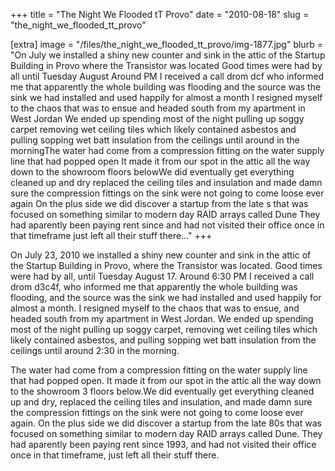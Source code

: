 +++
title = "The Night We Flooded tT Provo"
date = "2010-08-18"
slug = "the_night_we_flooded_tt_provo"

[extra]
image = "/files/the_night_we_flooded_tt_provo/img-1877.jpg"
blurb = "On July   we installed a shiny new counter and sink in the attic of the Startup Building in Provo where the Transistor was located Good times were had by all until Tuesday August  Around  PM I received a call drom dcf who informed me that apparently the whole building was flooding and the source was the sink we had installed and used happily for almost a month I resigned myself to the chaos that was to ensue and headed south from my apartment in West Jordan We ended up spending most of the night pulling up soggy carpet removing wet ceiling tiles which likely contained asbestos and pulling sopping wet batt insulation from the ceilings until around  in the morningThe water had come from a compression fitting on the water supply line that had popped open It made it from our spot in the attic all the way down to the showroom  floors belowWe did eventually get everything cleaned up and dry replaced the ceiling tiles and insulation and made damn sure the compression fittings on the sink were not going to come loose ever again On the plus side we did discover a startup from the late s that was focused on something similar to modern day RAID arrays called Dune They had aparently been paying rent since  and had not visited their office once in that timeframe just left all their stuff there..."
+++

On July 23, 2010 we installed a shiny new counter and sink in the attic of the Startup Building in Provo, where the Transistor was located. Good times were had by all, until Tuesday August 17. Around 6:30 PM I received a call drom d3c4f, who informed me that apparently the whole building was flooding, and the source was the sink we had installed and used happily for almost a month. I resigned myself to the chaos that was to ensue, and headed south from my apartment in West Jordan. We ended up spending most of the night pulling up soggy carpet, removing wet ceiling tiles which likely contained asbestos, and pulling sopping wet batt insulation from the ceilings until around 2:30 in the morning.


The water had come from a compression fitting on the water supply line that had popped open. It made it from our spot in the attic all the way down to the showroom 3 floors below.We did eventually get everything cleaned up and dry, replaced the ceiling tiles and insulation, and made damn sure the compression fittings on the sink were not going to come loose ever again. On the plus side we did discover a startup from the late 80s that was focused on something similar to modern day RAID arrays called Dune. They had aparently been paying rent since 1993, and had not visited their office once in that timeframe, just left all their stuff there.

<div class="post-images">
<div class="post-image-holder">
<a class="image_link" target="_blank" href="/files/the_night_we_flooded_tt_provo/1527607667_img-1597.jpg">
<img class="post-image" src="/files/the_night_we_flooded_tt_provo/1527607667_img-1597.jpg" title="" alt=""></a>
</div>
<div class="post-image-holder">
<a class="image_link" target="_blank" href="/files/the_night_we_flooded_tt_provo/1527607664_img-1598.jpg">
<img class="post-image" src="/files/the_night_we_flooded_tt_provo/1527607664_img-1598.jpg" title="" alt=""></a>
</div>
<div class="post-image-holder">
<a class="image_link" target="_blank" href="/files/the_night_we_flooded_tt_provo/img-1830.jpg">
<img class="post-image" src="/files/the_night_we_flooded_tt_provo/img-1830.jpg" title="" alt=""></a>
</div>
<div class="post-image-holder">
<a class="image_link" target="_blank" href="/files/the_night_we_flooded_tt_provo/img-1827.jpg">
<img class="post-image" src="/files/the_night_we_flooded_tt_provo/img-1827.jpg" title="" alt=""></a>
</div>
<div class="post-image-holder">
<a class="image_link" target="_blank" href="/files/the_night_we_flooded_tt_provo/img-1826.jpg">
<img class="post-image" src="/files/the_night_we_flooded_tt_provo/img-1826.jpg" title="" alt=""></a>
</div>
<div class="post-image-holder">
<a class="image_link" target="_blank" href="/files/the_night_we_flooded_tt_provo/img-1831.jpg">
<img class="post-image" src="/files/the_night_we_flooded_tt_provo/img-1831.jpg" title="" alt=""></a>
</div>
<div class="post-image-holder">
<a class="image_link" target="_blank" href="/files/the_night_we_flooded_tt_provo/img-1832.jpg">
<img class="post-image" src="/files/the_night_we_flooded_tt_provo/img-1832.jpg" title="" alt=""></a>
</div>
<div class="post-image-holder">
<a class="image_link" target="_blank" href="/files/the_night_we_flooded_tt_provo/img-1833.jpg">
<img class="post-image" src="/files/the_night_we_flooded_tt_provo/img-1833.jpg" title="" alt=""></a>
</div>
<div class="post-image-holder">
<a class="image_link" target="_blank" href="/files/the_night_we_flooded_tt_provo/img-1828.jpg">
<img class="post-image" src="/files/the_night_we_flooded_tt_provo/img-1828.jpg" title="" alt=""></a>
</div>
<div class="post-image-holder">
<a class="image_link" target="_blank" href="/files/the_night_we_flooded_tt_provo/img-1836.jpg">
<img class="post-image" src="/files/the_night_we_flooded_tt_provo/img-1836.jpg" title="" alt=""></a>
</div>
<div class="post-image-holder">
<a class="image_link" target="_blank" href="/files/the_night_we_flooded_tt_provo/img-1834.jpg">
<img class="post-image" src="/files/the_night_we_flooded_tt_provo/img-1834.jpg" title="" alt=""></a>
</div>
<div class="post-image-holder">
<a class="image_link" target="_blank" href="/files/the_night_we_flooded_tt_provo/img-1837.jpg">
<img class="post-image" src="/files/the_night_we_flooded_tt_provo/img-1837.jpg" title="" alt=""></a>
</div>
<div class="post-image-holder">
<a class="image_link" target="_blank" href="/files/the_night_we_flooded_tt_provo/img-1835.jpg">
<img class="post-image" src="/files/the_night_we_flooded_tt_provo/img-1835.jpg" title="" alt=""></a>
</div>
<div class="post-image-holder">
<a class="image_link" target="_blank" href="/files/the_night_we_flooded_tt_provo/img-1838.jpg">
<img class="post-image" src="/files/the_night_we_flooded_tt_provo/img-1838.jpg" title="" alt=""></a>
</div>
<div class="post-image-holder">
<a class="image_link" target="_blank" href="/files/the_night_we_flooded_tt_provo/img-1839.jpg">
<img class="post-image" src="/files/the_night_we_flooded_tt_provo/img-1839.jpg" title="" alt=""></a>
</div>
<div class="post-image-holder">
<a class="image_link" target="_blank" href="/files/the_night_we_flooded_tt_provo/img-1843.jpg">
<img class="post-image" src="/files/the_night_we_flooded_tt_provo/img-1843.jpg" title="" alt=""></a>
</div>
<div class="post-image-holder">
<a class="image_link" target="_blank" href="/files/the_night_we_flooded_tt_provo/img-1844.jpg">
<img class="post-image" src="/files/the_night_we_flooded_tt_provo/img-1844.jpg" title="" alt=""></a>
</div>
<div class="post-image-holder">
<a class="image_link" target="_blank" href="/files/the_night_we_flooded_tt_provo/img-1846.jpg">
<img class="post-image" src="/files/the_night_we_flooded_tt_provo/img-1846.jpg" title="" alt=""></a>
</div>
<div class="post-image-holder">
<a class="image_link" target="_blank" href="/files/the_night_we_flooded_tt_provo/img-1845.jpg">
<img class="post-image" src="/files/the_night_we_flooded_tt_provo/img-1845.jpg" title="" alt=""></a>
</div>
<div class="post-image-holder">
<a class="image_link" target="_blank" href="/files/the_night_we_flooded_tt_provo/img-1849.jpg">
<img class="post-image" src="/files/the_night_we_flooded_tt_provo/img-1849.jpg" title="" alt=""></a>
</div>
<div class="post-image-holder">
<a class="image_link" target="_blank" href="/files/the_night_we_flooded_tt_provo/img-1848.jpg">
<img class="post-image" src="/files/the_night_we_flooded_tt_provo/img-1848.jpg" title="" alt=""></a>
</div>
<div class="post-image-holder">
<a class="image_link" target="_blank" href="/files/the_night_we_flooded_tt_provo/img-1847.jpg">
<img class="post-image" src="/files/the_night_we_flooded_tt_provo/img-1847.jpg" title="" alt=""></a>
</div>
<div class="post-image-holder">
<a class="image_link" target="_blank" href="/files/the_night_we_flooded_tt_provo/img-1851.jpg">
<img class="post-image" src="/files/the_night_we_flooded_tt_provo/img-1851.jpg" title="" alt=""></a>
</div>
<div class="post-image-holder">
<a class="image_link" target="_blank" href="/files/the_night_we_flooded_tt_provo/img-1850.jpg">
<img class="post-image" src="/files/the_night_we_flooded_tt_provo/img-1850.jpg" title="" alt=""></a>
</div>
<div class="post-image-holder">
<a class="image_link" target="_blank" href="/files/the_night_we_flooded_tt_provo/img-1852.jpg">
<img class="post-image" src="/files/the_night_we_flooded_tt_provo/img-1852.jpg" title="" alt=""></a>
</div>
<div class="post-image-holder">
<a class="image_link" target="_blank" href="/files/the_night_we_flooded_tt_provo/img-1855.jpg">
<img class="post-image" src="/files/the_night_we_flooded_tt_provo/img-1855.jpg" title="" alt=""></a>
</div>
<div class="post-image-holder">
<a class="image_link" target="_blank" href="/files/the_night_we_flooded_tt_provo/img-1853.jpg">
<img class="post-image" src="/files/the_night_we_flooded_tt_provo/img-1853.jpg" title="" alt=""></a>
</div>
<div class="post-image-holder">
<a class="image_link" target="_blank" href="/files/the_night_we_flooded_tt_provo/img-1854.jpg">
<img class="post-image" src="/files/the_night_we_flooded_tt_provo/img-1854.jpg" title="" alt=""></a>
</div>
<div class="post-image-holder">
<a class="image_link" target="_blank" href="/files/the_night_we_flooded_tt_provo/img-1857.jpg">
<img class="post-image" src="/files/the_night_we_flooded_tt_provo/img-1857.jpg" title="" alt=""></a>
</div>
<div class="post-image-holder">
<a class="image_link" target="_blank" href="/files/the_night_we_flooded_tt_provo/img-1858.jpg">
<img class="post-image" src="/files/the_night_we_flooded_tt_provo/img-1858.jpg" title="" alt=""></a>
</div>
<div class="post-image-holder">
<a class="image_link" target="_blank" href="/files/the_night_we_flooded_tt_provo/img-1859.jpg">
<img class="post-image" src="/files/the_night_we_flooded_tt_provo/img-1859.jpg" title="" alt=""></a>
</div>
<div class="post-image-holder">
<a class="image_link" target="_blank" href="/files/the_night_we_flooded_tt_provo/img-1856.jpg">
<img class="post-image" src="/files/the_night_we_flooded_tt_provo/img-1856.jpg" title="" alt=""></a>
</div>
<div class="post-image-holder">
<a class="image_link" target="_blank" href="/files/the_night_we_flooded_tt_provo/img-1860.jpg">
<img class="post-image" src="/files/the_night_we_flooded_tt_provo/img-1860.jpg" title="" alt=""></a>
</div>
<div class="post-image-holder">
<a class="image_link" target="_blank" href="/files/the_night_we_flooded_tt_provo/img-1863.jpg">
<img class="post-image" src="/files/the_night_we_flooded_tt_provo/img-1863.jpg" title="" alt=""></a>
</div>
<div class="post-image-holder">
<a class="image_link" target="_blank" href="/files/the_night_we_flooded_tt_provo/img-1861.jpg">
<img class="post-image" src="/files/the_night_we_flooded_tt_provo/img-1861.jpg" title="" alt=""></a>
</div>
<div class="post-image-holder">
<a class="image_link" target="_blank" href="/files/the_night_we_flooded_tt_provo/img-1864.jpg">
<img class="post-image" src="/files/the_night_we_flooded_tt_provo/img-1864.jpg" title="" alt=""></a>
</div>
<div class="post-image-holder">
<a class="image_link" target="_blank" href="/files/the_night_we_flooded_tt_provo/img-1865.jpg">
<img class="post-image" src="/files/the_night_we_flooded_tt_provo/img-1865.jpg" title="" alt=""></a>
</div>
<div class="post-image-holder">
<a class="image_link" target="_blank" href="/files/the_night_we_flooded_tt_provo/img-1862.jpg">
<img class="post-image" src="/files/the_night_we_flooded_tt_provo/img-1862.jpg" title="" alt=""></a>
</div>
<div class="post-image-holder">
<a class="image_link" target="_blank" href="/files/the_night_we_flooded_tt_provo/img-1866.jpg">
<img class="post-image" src="/files/the_night_we_flooded_tt_provo/img-1866.jpg" title="" alt=""></a>
</div>
<div class="post-image-holder">
<a class="image_link" target="_blank" href="/files/the_night_we_flooded_tt_provo/img-1867.jpg">
<img class="post-image" src="/files/the_night_we_flooded_tt_provo/img-1867.jpg" title="" alt=""></a>
</div>
<div class="post-image-holder">
<a class="image_link" target="_blank" href="/files/the_night_we_flooded_tt_provo/img-1869.jpg">
<img class="post-image" src="/files/the_night_we_flooded_tt_provo/img-1869.jpg" title="" alt=""></a>
</div>
<div class="post-image-holder">
<a class="image_link" target="_blank" href="/files/the_night_we_flooded_tt_provo/img-1871.jpg">
<img class="post-image" src="/files/the_night_we_flooded_tt_provo/img-1871.jpg" title="" alt=""></a>
</div>
<div class="post-image-holder">
<a class="image_link" target="_blank" href="/files/the_night_we_flooded_tt_provo/img-1870.jpg">
<img class="post-image" src="/files/the_night_we_flooded_tt_provo/img-1870.jpg" title="" alt=""></a>
</div>
<div class="post-image-holder">
<a class="image_link" target="_blank" href="/files/the_night_we_flooded_tt_provo/img-1872.jpg">
<img class="post-image" src="/files/the_night_we_flooded_tt_provo/img-1872.jpg" title="" alt=""></a>
</div>
<div class="post-image-holder">
<a class="image_link" target="_blank" href="/files/the_night_we_flooded_tt_provo/img-1868.jpg">
<img class="post-image" src="/files/the_night_we_flooded_tt_provo/img-1868.jpg" title="" alt=""></a>
</div>
<div class="post-image-holder">
<a class="image_link" target="_blank" href="/files/the_night_we_flooded_tt_provo/img-1873.jpg">
<img class="post-image" src="/files/the_night_we_flooded_tt_provo/img-1873.jpg" title="" alt=""></a>
</div>
<div class="post-image-holder">
<a class="image_link" target="_blank" href="/files/the_night_we_flooded_tt_provo/img-1876.jpg">
<img class="post-image" src="/files/the_night_we_flooded_tt_provo/img-1876.jpg" title="" alt=""></a>
</div>
<div class="post-image-holder">
<a class="image_link" target="_blank" href="/files/the_night_we_flooded_tt_provo/img-1874.jpg">
<img class="post-image" src="/files/the_night_we_flooded_tt_provo/img-1874.jpg" title="" alt=""></a>
</div>
<div class="post-image-holder">
<a class="image_link" target="_blank" href="/files/the_night_we_flooded_tt_provo/img-1875.jpg">
<img class="post-image" src="/files/the_night_we_flooded_tt_provo/img-1875.jpg" title="" alt=""></a>
</div>
</div>
